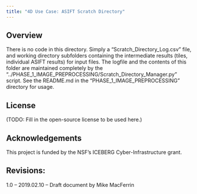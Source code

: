 ```yaml
---
title: "4D Use Case: ASIFT Scratch Directory"
---
```


Overview
--------

There is no code in this directory. Simply a “Scratch_Directory_Log.csv” file,
and working directory subfolders containing the intermediate results (tiles,
individual ASIFT results) for input files. The logfile and the contents of this
folder are maintained completely by the
“../PHASE_1_IMAGE_PREPROCESSING/Scratch_Directory_Manager.py” script. See the
README.md in the “PHASE_1_IMAGE_PREPROCESSING” directory for usage.

License
-------

(TODO: Fill in the open-source license to be used here.)

Acknowledgements
----------------

This project is funded by the NSF’s ICEBERG Cyber-Infrastructure grant.

Revisions:
----------

1.0 – 2019.02.10 – Draft document by Mike MacFerrin
